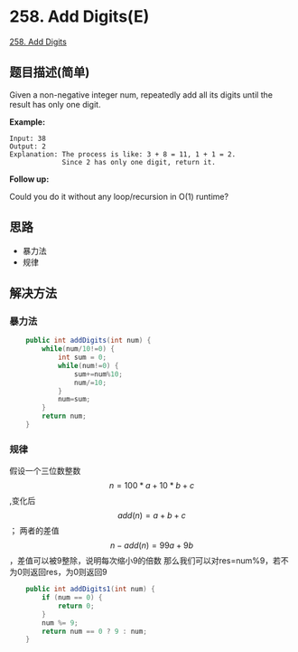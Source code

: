 # 258. Add Digits(E)
[258. Add Digits](https://leetcode-cn.com/problems/add-digits/)

## 题目描述(简单)

Given a non-negative integer num, repeatedly add all its digits until the result has only one digit.

**Example:**
```
Input: 38
Output: 2 
Explanation: The process is like: 3 + 8 = 11, 1 + 1 = 2. 
             Since 2 has only one digit, return it.
```
**Follow up:**
> 
Could you do it without any loop/recursion in O(1) runtime?

## 思路

- 暴力法
- 规律

## 解决方法

### 暴力法


```java
	public int addDigits(int num) {
		while(num/10!=0) {
			int sum = 0;
			while(num!=0) {
				sum+=num%10;
				num/=10;
			}
			num=sum;
		}
		return num;
	}
```




### 规律
假设一个三位数整数$$n=100*a+10*b+c$$,变化后$$add(n)=a+b+c$$； 两者的差值$$n-add(n)=99a+9b$$，差值可以被9整除，说明每次缩小9的倍数 那么我们可以对res=num%9，若不为0则返回res，为0则返回9


```java
    public int addDigits1(int num) {
        if (num == 0) {
            return 0;
        }
        num %= 9;
        return num == 0 ? 9 : num;
    }
```



